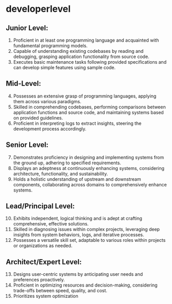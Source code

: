 # developerlevel


## Junior Level:
1. Proficient in at least one programming language and acquainted with fundamental programming models.
2. Capable of understanding existing codebases by reading and debugging, grasping application functionality from source code.
3. Executes basic maintenance tasks following provided specifications and can develop simple features using sample code.
## Mid-Level:
4. Possesses an extensive grasp of programming languages, applying them across various paradigms.
5. Skilled in comprehending codebases, performing comparisons between application functions and source code, and maintaining systems based on provided guidelines.
6. Proficient in interpreting logs to extract insights, steering the development process accordingly.
## Senior Level:
7. Demonstrates proficiency in designing and implementing systems from the ground up, adhering to specified requirements.
8. Displays an adeptness at continuously enhancing systems, considering architecture, functionality, and sustainability.
9. Holds a holistic understanding of upstream and downstream components, collaborating across domains to comprehensively enhance systems.
## Lead/Principal Level:
10. Exhibits independent, logical thinking and is adept at crafting comprehensive, effective solutions.
11. Skilled in diagnosing issues within complex projects, leveraging deep insights from system behaviors, logs, and iterative processes.
12. Possesses a versatile skill set, adaptable to various roles within projects or organizations as needed.
## Architect/Expert Level:
13. Designs user-centric systems by anticipating user needs and preferences proactively.
14. Proficient in optimizing resources and decision-making, considering trade-offs between speed, quality, and cost.
15. Prioritizes system optimization 
